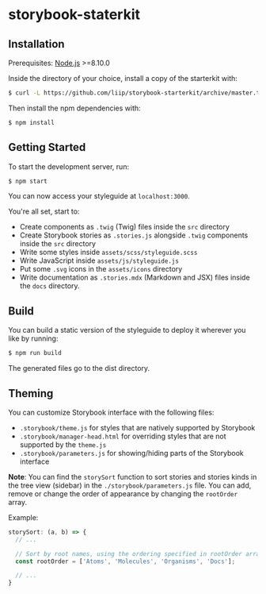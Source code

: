 # storybook-staterkit

## Installation

Prerequisites: [Node.js](https://nodejs.org/) >=8.10.0

Inside the directory of your choice, install a copy of the starterkit with:

```bash
$ curl -L https://github.com/liip/storybook-starterkit/archive/master.tar.gz | tar zx --strip 1
```

Then install the npm dependencies with:

```bash
$ npm install
```

## Getting Started

To start the development server, run:

```bash
$ npm start
```

You can now access your styleguide at `localhost:3000`.

You're all set, start to:

* Create components as `.twig` (Twig) files inside the `src` directory
* Create Storybook stories as `.stories.js` alongside `.twig` components inside the `src` directory
* Write some styles inside `assets/scss/styleguide.scss`
* Write JavaScript inside `assets/js/styleguide.js`
* Put some `.svg` icons in the `assets/icons` directory
* Write documentation as `.stories.mdx` (Markdown and JSX) files inside the `docs` directory.

## Build

You can build a static version of the styleguide to deploy it wherever you like by running:

```bash
$ npm run build
```

The generated files go to the dist directory.

## Theming

You can customize Storybook interface with the following files:

* `.storybook/theme.js` for styles that are natively supported by Storybook
* `.storybook/manager-head.html` for overriding styles that are not supported by the `theme.js`
* `.storybook/parameters.js` for showing/hiding parts of the Storybook interface

**Note**: You can find the `storySort` function to sort stories and stories kinds in the tree view (sidebar)
in the `./storybook/parameters.js` file. You can add, remove or change the order of appearance by changing
the `rootOrder` array.

Example:
```js
storySort: (a, b) => {
  // ...

  // Sort by root names, using the ordering specified in rootOrder array.
  const rootOrder = ['Atoms', 'Molecules', 'Organisms', 'Docs'];

  // ...
}
```
